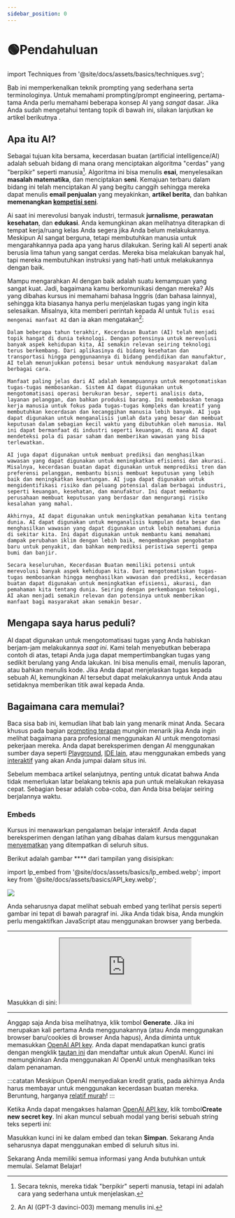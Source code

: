 ```yaml
---
sidebar_position: 0
---
```


# 🟢Pendahuluan

import Techniques from '@site/docs/assets/basics/techniques.svg';

<div style={{textAlign: 'center'}}>
  <Techniques style={{width:"100%",height:"300px",verticalAlign:"top"}}/>
</div>

Bab ini memperkenalkan teknik prompting yang sederhana serta terminologinya. Untuk memahami prompting/prompt engineering, pertama-tama Anda perlu memahami beberapa konsep AI yang *sangat* dasar. Jika Anda sudah mengetahui tentang topik di bawah ini, silakan lanjutkan ke artikel berikutnya [](https://learnprompting.org/docs/basics/prompting).

## Apa itu AI?

Sebagai tujuan kita bersama, kecerdasan buatan (artificial intelligence/AI) adalah sebuah bidang di mana orang menciptakan algoritma "cerdas" yang "berpikir" seperti manusia[^1]. Algoritma ini bisa menulis **esai**, menyelesaikan **masalah matematika**, dan menciptakan **seni**. Kemajuan terbaru dalam bidang ini telah menciptakan AI yang begitu canggih sehingga mereka dapat menulis **email penjualan** yang meyakinkan, **artikel berita**, dan bahkan **memenangkan [kompetisi seni](https://impakter.com/art-made-by-ai-wins-fine-arts-competition/)**.

Ai saat ini merevolusi banyak industri, termasuk **jurnalisme**, **perawatan kesehatan**, dan **edukasi**. Anda kemungkinan akan melihatnya diterapkan di tempat kerja/ruang kelas Anda segera jika Anda belum melakukannya. Meskipun AI sangat berguna, tetapi membutuhkan manusia untuk mengarahkannya pada apa yang harus dilakukan. Sering kali AI seperti anak berusia lima tahun yang sangat cerdas. Mereka bisa melakukan banyak hal, tapi mereka membutuhkan instruksi yang hati-hati untuk melakukannya dengan baik.

Mampu mengarahkan AI dengan baik adalah suatu kemampuan yang sangat kuat. Jadi, bagaimana kamu berkomunikasi dengan mereka? AIs yang dibahas kursus ini memahami bahasa Inggris (dan bahasa lainnya), sehingga kita biasanya hanya perlu menjelaskan tugas yang ingin kita selesaikan. Misalnya, kita memberi perintah kepada AI untuk `Tulis esai mengenai manfaat AI` dan ia akan mengatakan[^2]:

```
Dalam beberapa tahun terakhir, Kecerdasan Buatan (AI) telah menjadi topik hangat di dunia teknologi. Dengan potensinya untuk merevolusi banyak aspek kehidupan kita, AI semakin relevan seiring teknologi terus berkembang. Dari aplikasinya di bidang kesehatan dan transportasi hingga penggunaannya di bidang pendidikan dan manufaktur, AI telah menunjukkan potensi besar untuk mendukung masyarakat dalam berbagai cara.

Manfaat paling jelas dari AI adalah kemampuannya untuk mengotomatiskan tugas-tugas membosankan. Sistem AI dapat digunakan untuk mengotomatisasi operasi berukuran besar, seperti analisis data, layanan pelanggan, dan bahkan produksi barang. Ini membebaskan tenaga kerja manusia untuk fokus pada tugas-tugas kompleks dan kreatif yang membutuhkan kecerdasan dan kecanggihan manusia lebih banyak. AI juga dapat digunakan untuk menganalisis jumlah data yang besar dan membuat keputusan dalam sebagian kecil waktu yang dibutuhkan oleh manusia. Hal ini dapat bermanfaat di industri seperti keuangan, di mana AI dapat mendeteksi pola di pasar saham dan memberikan wawasan yang bisa terlewatkan.

AI juga dapat digunakan untuk membuat prediksi dan menghasilkan wawasan yang dapat digunakan untuk meningkatkan efisiensi dan akurasi. Misalnya, kecerdasan buatan dapat digunakan untuk memprediksi tren dan preferensi pelanggan, membantu bisnis membuat keputusan yang lebih baik dan meningkatkan keuntungan. AI juga dapat digunakan untuk mengidentifikasi risiko dan peluang potensial dalam berbagai industri, seperti keuangan, kesehatan, dan manufaktur. Ini dapat membantu perusahaan membuat keputusan yang berdasar dan mengurangi risiko kesalahan yang mahal.

Akhirnya, AI dapat digunakan untuk meningkatkan pemahaman kita tentang dunia. AI dapat digunakan untuk menganalisis kumpulan data besar dan menghasilkan wawasan yang dapat digunakan untuk lebih memahami dunia di sekitar kita. Ini dapat digunakan untuk membantu kami memahami dampak perubahan iklim dengan lebih baik, mengembangkan pengobatan baru untuk penyakit, dan bahkan memprediksi peristiwa seperti gempa bumi dan banjir.

Secara keseluruhan, Kecerdasan Buatan memiliki potensi untuk merevolusi banyak aspek kehidupan kita. Dari mengotomatiskan tugas-tugas membosankan hingga menghasilkan wawasan dan prediksi, kecerdasan buatan dapat digunakan untuk meningkatkan efisiensi, akurasi, dan pemahaman kita tentang dunia. Seiring dengan perkembangan teknologi, AI akan menjadi semakin relevan dan potensinya untuk memberikan manfaat bagi masyarakat akan semakin besar.
```

## Mengapa saya harus peduli?

AI dapat digunakan untuk mengotomatisasi tugas yang Anda habiskan berjam-jam melakukannya *saat ini*. Kami telah menyebutkan beberapa contoh di atas, tetapi Anda juga dapat mempertimbangkan tugas yang sedikit berulang yang Anda lakukan. Ini bisa menulis email, menulis laporan, atau bahkan menulis kode. Jika Anda dapat menjelaskan tugas kepada sebuah AI, kemungkinan AI tersebut dapat melakukannya untuk Anda atau setidaknya memberikan titik awal kepada Anda.

## Bagaimana cara memulai?

Baca sisa bab ini, kemudian lihat bab lain yang menarik minat Anda. Secara khusus pada bagian [prompting terapan](https://learnprompting.org/docs/applied_prompting/overview) mungkin menarik jika Anda ingin melihat bagaimana para profesional menggunakan AI untuk mengotomasi pekerjaan mereka. Anda dapat bereksperimen dengan AI menggunakan sumber daya seperti [Playground](https://beta.openai.com/playground), [IDE lain](https://learnprompting.org/docs/tooling/IDEs/intro), atau menggunakan embeds yang [interaktif](https://learnprompting.org/docs/basics/intro#embeds) yang akan Anda jumpai dalam situs ini.

Sebelum membaca artikel selanjutnya, penting untuk dicatat bahwa Anda tidak memerlukan latar belakang teknis apa pun untuk melakukan rekayasa cepat. Sebagian besar adalah coba-coba, dan Anda bisa belajar seiring berjalannya waktu.

### Embeds

Kursus ini menawarkan pengalaman belajar interaktif. Anda dapat bereksperimen dengan latihan yang dibahas dalam kursus menggunakan [menyematkan](https://embed.learnprompting.org/) yang ditempatkan di seluruh situs.

Berikut adalah gambar **** dari tampilan yang disisipkan:

import lp_embed from '@site/docs/assets/basics/lp_embed.webp';
import key from '@site/docs/assets/basics/API_key.webp';

<div style={{textAlign: 'center'}}>
  <img src={lp_embed} style={{width: "750px"}}/>
</div>

Anda seharusnya dapat melihat sebuah embed yang terlihat persis seperti gambar ini tepat di bawah paragraf ini. Jika Anda tidak bisa, Anda mungkin perlu mengaktifkan JavaScript atau menggunakan browser yang berbeda.

<hr />
Masukkan di sini:

<iframe
    src="https://embed.learnprompting.org/embed?config=eyJ0b3BQIjowLCJ0ZW1wZXJhdHVyZSI6MCwibWF4VG9rZW5zIjoyNTYsIm91dHB1dCI6IkNob2NvbGF0ZSwgVmFuaWxsYSwgU3RyYXdiZXJyeSwgTWludCBDaGlwLCBSb2NreSBSb2FkLCBDb29raWUgRG91Z2gsIEJ1dHRlciBQZWNhbiwgTmVhcG9saXRhbiwgQ29mZmVlLCBDb2NvbnV0IiwicHJvbXB0IjoiR2VuZXJhdGUgYSBjb21tYSBzZXBhcmF0ZWQgbGlzdCBvZiAxMCBpY2UgY3JlYW0gZmxhdm9yczoiLCJtb2RlbCI6InRleHQtZGF2aW5jaS0wMDMifQ%3D%3D"
    style={{width:"100%", height:"280px", border:"0", borderRadius:"4px", overflow:"hidden"}}
    sandbox="allow-forms allow-modals allow-popups allow-presentation allow-same-origin allow-scripts"
></iframe>
<hr />

Anggap saja Anda bisa melihatnya, klik tombol **Generate**. Jika ini merupakan kali pertama Anda menggunakannya (atau Anda menggunakan browser baru/cookies di browser Anda hapus), Anda diminta untuk memasukkan [OpenAI API key](https://platform.openai.com/account/api-keys). Anda dapat mendapatkan kunci gratis dengan mengklik [tautan ini](https://platform.openai.com/account/api-keys) dan mendaftar untuk akun OpenAI. Kunci ini memungkinkan Anda menggunakan AI OpenAI untuk menghasilkan teks dalam penanaman.

:::catatan
Meskipun OpenAI menyediakan kredit gratis, pada akhirnya Anda harus membayar untuk menggunakan kecerdasan buatan mereka. Beruntung, harganya [relatif murah](https://openai.com/pricing)!
:::

Ketika Anda dapat mengakses halaman [OpenAI API key](https://platform.openai.com/account/api-keys), klik tombol**Create new secret key**. Ini akan muncul sebuah modal yang berisi sebuah string teks seperti ini:

<div style={{textAlign: 'center'}}>
  <LazyLoadImage src={key} style={{width: "750px"}} />
</div>

Masukkan kunci ini ke dalam embed dan tekan **Simpan**. Sekarang Anda seharusnya dapat menggunakan embed di seluruh situs ini.

Sekarang Anda memiliki semua informasi yang Anda butuhkan untuk memulai. Selamat Belajar!


[^1]: Secara teknis, mereka tidak "berpikir" seperti manusia, tetapi ini adalah cara yang sederhana untuk menjelaskan.
[^2]: An AI (GPT-3 davinci-003) memang menulis ini.
